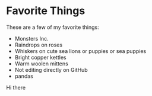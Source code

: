 # Favorite Things

These are a few of my favorite things:

- Monsters Inc.
- Raindrops on roses
- Whiskers on cute sea lions or puppies or sea puppies
- Bright copper kettles
- Warm woolen mittens
- Not editing directly on GitHub
- pandas

Hi there
